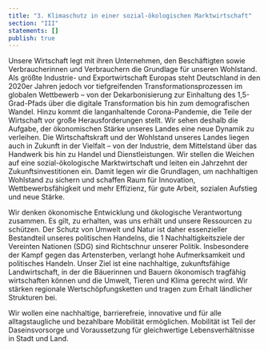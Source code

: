 ```yaml
---
title: "3. Klimaschutz in einer sozial-ökologischen Marktwirtschaft"
section: "III"
statements: []
publish: true
---
```


Unsere Wirtschaft legt mit ihren Unternehmen, den Beschäftigten sowie Verbraucherinnen und Verbrauchern die Grundlage für unseren Wohlstand. Als größte Industrie- und Exportwirtschaft Europas steht Deutschland in den 2020er Jahren jedoch vor tiefgreifenden Transformationsprozessen im globalen Wettbewerb – von der Dekarbonisierung zur Einhaltung des 1,5-Grad-Pfads über die digitale Transformation bis hin zum demografischen Wandel. Hinzu kommt die langanhaltende Corona-Pandemie, die Teile der Wirtschaft vor große Herausforderungen stellt. Wir sehen deshalb die Aufgabe, der ökonomischen Stärke unseres Landes eine neue Dynamik zu verleihen. Die Wirtschaftskraft und der Wohlstand unseres Landes liegen auch in Zukunft in der Vielfalt – von der Industrie, dem Mittelstand über das Handwerk bis hin zu Handel und Dienstleistungen. Wir stellen die Weichen auf eine sozial-ökologische Marktwirtschaft und leiten ein Jahrzehnt der Zukunftsinvestitionen ein. Damit legen wir die Grundlagen, um nachhaltigen Wohlstand zu sichern und schaffen Raum für Innovation, Wettbewerbsfähigkeit und mehr Effizienz, für gute Arbeit, sozialen Aufstieg und neue Stärke.

Wir denken ökonomische Entwicklung und ökologische Verantwortung zusammen. Es gilt, zu erhalten, was uns erhält und unsere Ressourcen zu schützen. Der Schutz von Umwelt und Natur ist daher essenzieller Bestandteil unseres politischen Handelns, die 1 Nachhaltigkeitsziele der Vereinten Nationen (SDG) sind Richtschnur unserer Politik. Insbesondere der Kampf gegen das Artensterben, verlangt hohe Aufmerksamkeit und politisches Handeln. Unser Ziel ist eine nachhaltige, zukunftsfähige Landwirtschaft, in der die Bäuerinnen und Bauern ökonomisch tragfähig wirtschaften können und die Umwelt, Tieren und Klima gerecht wird. Wir stärken regionale Wertschöpfungsketten und tragen zum Erhalt ländlicher Strukturen bei.

Wir wollen eine nachhaltige, barrierefreie, innovative und für alle alltagstaugliche und bezahlbare Mobilität ermöglichen. Mobilität ist Teil der Daseinsvorsorge und Voraussetzung für gleichwertige Lebensverhältnisse in Stadt und Land.